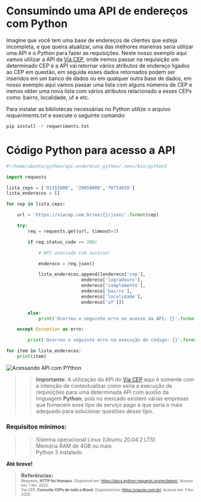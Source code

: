 # Consumindo uma API de endereços com Python

Imagine que você tem uma base de endereços de clientes que esteja incompleta, e que queira atualizar, uma das melhores maneiras seria utilizar uma API e o Python para fazer as requisições. Neste nosso exemplo aqui vamos utilizar a API da [Via CEP](https://viacep.com.br/), onde iremos passar na requisição um determinado CEP e a API vai retornar vários atributos de endereço ligados ao CEP em questão, em seguida esses dados retornados podem ser inseridos em um banco de dados ou em qualquer outra base de dados, em nosso exemplo aqui vamos passar uma lista com alguns números de CEP e iremos obter uma nova lista com vários atributos relacionado a esses CEPs como: bairro, localidade, uf e etc.

Para instalar as bibliotecas necessárias no Python utilize o arquivo *requeriments.txt* e execute o seguinte comando:

```bash
pip install -r requeriments.txt
```

# Código Python para acesso a API

```python
#!/home/ubuntu/python/api-enderecos-python/.venv/bin/python3

import requests

lista_ceps = ['01153000', '20050000','70714020']
lista_enderecos = []

for cep in lista_ceps:

    url = 'https://viacep.com.br/ws/{}/json/'.format(cep)

    try:
        req = requests.get(url, timeout=3)

        if req.status_code == 200:

            # API acessada com sucesso!

            endereco = req.json()

            lista_enderecos.append([endereco['cep'], 
            			    endereco['logradouro'], 
            			    endereco['complemento'], 
            			    endereco['bairro'], 
            			    endereco['localidade'], 
            			    endereco['uf']])

        else:
            print('Ocorreu o seguinte erro no acesso da API: {}'.format(req.raise_for_status()))

    except Exception as erro: 

        print('Ocorreu o seguinte erro na execução do código: {}'.format(erro))

for item in lista_enderecos:
    print(item)
```

![Acessando API com PYthon](https://drive.google.com/uc?export=view&id=12sfKBnNuzE8c92HZXaZn5gdueh1rgyqE)

>> **Importante:** A utilização da API do [Via CEP](https://viacep.com.br/) aqui é somente com a intenção de contextualizar como seria a execução de requisições para uma determinada API com auxílio da linguagem **Python**, pois no mercado existem várias empresas que fornecem esse tipo de serviço pago e que seria o mais adequado para solucionar questões desse tipo.

### Requisitos mínimos:

>> Sistema operacional Linux (Ubuntu 20.04.2 LTS)  <br/>Memória RAM de 4GB ou mais  <br/>Python 3 instalado

<b>Até breve!</b>

> **Referências:**  <br/><font size="1">Requests, **HTTP for Humans**. Disponível em: <https://docs.python-requests.org/en/latest/>. Acesso em: 1 fev. 2022.  <br/>Via CEP, **Consulte CEPs de todo o Brasil**. Disponível em: <https://viacep.com.br/>. Acesso em: 1 fev. 2022.  <br/></font>

